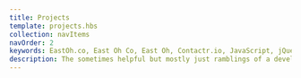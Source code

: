 ```yaml
---
title: Projects
template: projects.hbs
collection: navItems
navOrder: 2
keywords: EastOh.co, East Oh Co, East Oh, Contactr.io, JavaScript, jQuery, AngularJS, Metalsmith, PHP
description: The sometimes helpful but mostly just ramblings of a developer trying to make it in this crazy world.
---
```

